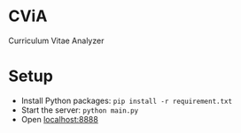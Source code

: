 # CViA
Curriculum Vitae Analyzer

# Setup
- Install Python packages: `pip install -r requirement.txt`
- Start the server: `python main.py`
- Open [localhost:8888](http://localhost:8888)
